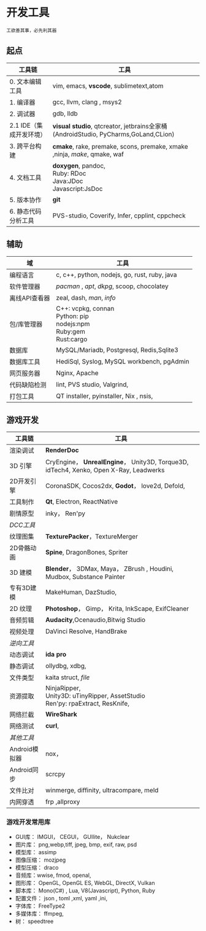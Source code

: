 # 开发工具

    工欲善其事，必先利其器

## 起点

工具链 | 工具
--- | ---
0.  文本编辑工具 | vim, emacs, **vscode**, sublimetext,atom
1.  编译器 | gcc, llvm, clang , msys2
2.  调试器 | gdb, lldb 
2.1 IDE（集成开发环境） | **visual studio**, qtcreator, jetbrains全家桶(AndroidStudio, PyCharms,GoLand,CLion)
3. 跨平台构建 | **cmake**, rake, premake, scons, premake, xmake ,ninja, *make*, qmake, waf
4. 文档工具 | **doxygen**, pandoc, <br>Ruby: RDoc<br>Java:JDoc<br>Javascript:JsDoc
5. 版本协作 | **git**
6. 静态代码分析工具| PVS-studio, Coverify, Infer, cpplint, cppcheck

## 辅助
域 | 工具
--- | --- 
编程语言 | c, c++, python, nodejs, go, rust, ruby, java
软件管理器 | *pacman* , *apt*, *dkpg*, scoop, chocolatey
离线API查看器 | zeal, dash, *man*, *info*
包/库管理器 | C++: vcpkg, connan<br>Python: pip<br>nodejs:npm<br>Ruby:gem<br>Rust:cargo
数据库 | MySQL/Mariadb, Postgresql, Redis,Sqlite3
数据库工具 | HediSql, Syslog, MySQL workbench, pgAdmin
网页服务器 | Nginx, Apache
代码缺陷检测 | lint, PVS studio, Valgrind, 
打包工具 | QT installer, pyinstaller, Nix , nsis,

## 游戏开发

工具链 | 工具
--- | ---
渲染调试 | **RenderDoc**
3D 引擎 | CryEngine， **UnrealEngine**， Unity3D, Torque3D, idTech4, Xenko, Open X-Ray, Leadwerks
2D开发引擎 | CoronaSDK, Cocos2dx, **Godot**， love2d, Defold, 
工具制作 | **Qt**, Electron, ReactNative 
剧情原型 | inky， Ren'py
*DCC工具* | 
纹理图集 | **TexturePacker**，TextureMerger
2D骨骼动画 | **Spine**, DragonBones, Spriter
3D 建模 | **Blender**， 3DMax, Maya， ZBrush , Houdini, Mudbox, Substance Painter
专有3D建模 | MakeHuman, DazStudio,
2D 纹理 | **Photoshop**， Gimp， Krita, InkScape, ExifCleaner 
音频剪辑 | **Audacity**,Ocenaudio,Bitwig Studio
视频处理 | DaVinci Resolve, HandBrake
*逆向工具* | 
动态调试 | **ida pro**
静态调试 | ollydbg, xdbg, 
文件类型 | kaita struct, *file*
资源提取 | NinjaRipper, <br>Unity3D: uTinyRipper, AssetStudio<br>Ren'py: rpaExtract, ResKnife, 
网络拦截 | **WireShark**
网络测试 | **curl**,
*其他工具* | 
Android模拟器 | nox， 
Android同步 | scrcpy
文件比对 | winmerge, diffinity, ultracompare, meld
内网穿透 | frp ,allproxy


### 游戏开发常用库
- GUI库： IMGUI， CEGUI， GUIlite， Nukclear
- 图片库： png,webp,tiff, jpeg, bmp, exif, raw, psd
- 模型库： assimp
- 图像压缩： mozjpeg
- 模型压缩： draco
- 音频库：wwise, fmod, openal, 
- 图形库： OpenGL, OpenGL ES, WebGL, DirectX, Vulkan
- 脚本库： Mono(C#) , Lua, V8(Javascript), Python, Ruby
- 配置文件： json , toml ,xml, yaml ,ini,
- 字体库： FreeType2
- 多媒体库： ffmpeg, 
- 树： speedtree
